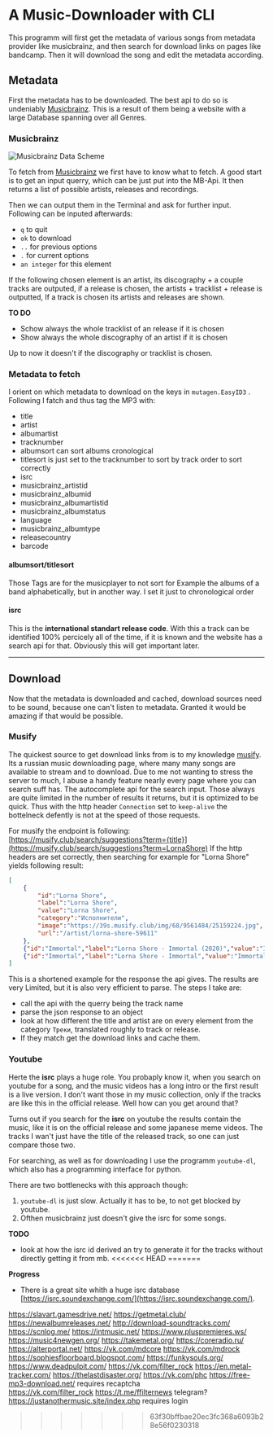 # A Music-Downloader with CLI
This programm will first get the metadata of various songs from metadata provider like musicbrainz, and then search for download links on pages like bandcamp. Then it will download the song and edit the metadata according.

## Metadata

First the metadata has to be downloaded. The best api to do so is undeniably [Musicbrainz](musicbrainz.org/). This is a result of them being a website with a large Database spanning over all Genres.

### Musicbrainz

![Musicbrainz Data Scheme](https://wiki.musicbrainz.org/-/images/9/9e/pymb3-model-core.png)

To fetch from [Musicbrainz](musicbrainz.org/) we first have to know what to fetch. A good start is to get an input querry, which can be just put into the MB-Api. It then returns a list of possible artists, releases and recordings.

Then we can output them in the Terminal and ask for further input. Following can be inputed afterwards:

- `q` to quit
- `ok` to download
- `..` for previous options 
- `.` for current options
- `an integer` for this element

If the following chosen element is an artist, its discography + a couple tracks are outputed, if a release is chosen, the artists + tracklist + release is outputted, If a track is chosen its artists and releases are shown.

**TO DO**

- Schow always the whole tracklist of an release if it is chosen
- Show always the whole discography of an artist if it is chosen

Up to now it doesn't if the discography or tracklist is chosen.

### Metadata to fetch

I orient on which metadata to download on the keys in `mutagen.EasyID3` . Following I fatch and thus tag the MP3 with:
- title
- artist
- albumartist
- tracknumber
- albumsort can sort albums cronological
- titlesort is just set to the tracknumber to sort by track order to sort correctly
- isrc
- musicbrainz_artistid
- musicbrainz_albumid
- musicbrainz_albumartistid
- musicbrainz_albumstatus
- language
- musicbrainz_albumtype
- releasecountry
- barcode

#### albumsort/titlesort

Those Tags are for the musicplayer to not sort for Example the albums of a band alphabetically, but in another way. I set it just to chronological order

#### isrc

This is the **international standart release code**. With this a track can be identified 100% percicely all of the time, if it is known and the website has a search api for that. Obviously this will get important later.

---

## Download

Now that the metadata is downloaded and cached, download sources need to be sound, because one can't listen to metadata. Granted it would be amazing if that would be possible. 

### Musify

The quickest source to get download links from is to my knowledge [musify](https://musify.club/). Its a russian music downloading page, where many many songs are available to stream and to download. Due to me not wanting to stress the server to much, I abuse a handy feature nearly every page where you can search suff has. The autocomplete api for the search input. Those always are quite limited in the number of results it returns, but it is optimized to be quick. Thus with the http header `Connection` set to `keep-alive` the bottelneck defently is not at the speed of those requests.

For musify the endpoint is following: [https://musify.club/search/suggestions?term={title}](https://musify.club/search/suggestions?term=LornaShore) If the http headers are set correctly, then searching for example for "Lorna Shore" yields following result:

```json
[
    {
        "id":"Lorna Shore",
        "label":"Lorna Shore",
        "value":"Lorna Shore",
        "category":"Исполнители",
        "image":"https://39s.musify.club/img/68/9561484/25159224.jpg",
        "url":"/artist/lorna-shore-59611"       
    },
    {"id":"Immortal","label":"Lorna Shore - Immortal (2020)","value":"Immortal","category":"Релизы","image":"https://39s-a.musify.club/img/70/20335517/52174338.jpg","url":"/release/lorna-shore-immortal-2020-1241300"},
    {"id":"Immortal","label":"Lorna Shore - Immortal","value":"Immortal","category":"Треки","image":"","url":"/track/lorna-shore-immortal-12475071"}
]
```

This is a shortened example for the response the api gives. The results are very Limited, but it is also very efficient to parse. The steps I take are:

- call the api with the querry being the track name
- parse the json response to an object
- look at how different the title and artist are on every element from the category `Треки`, translated roughly to track or release.
- If they match get the download links and cache them.

### Youtube

Herte the **isrc** plays a huge role. You probaply know it, when you search on youtube for a song, and the music videos has a long intro or the first result is a live version. I don't want those in my music collection, only if the tracks are like this in the official release. Well how can you get around that?

Turns out if you search for the **isrc** on youtube the results contain the music, like it is on the official release and some japanese meme videos. The tracks I wan't just have the title of the released track, so one can just compare those two.

For searching, as well as for downloading I use the programm `youtube-dl`, which also has a programming interface for python.

There are two bottlenecks with this approach though:
1. `youtube-dl` is just slow. Actually it has to be, to not get blocked by youtube.
2. Ofthen musicbrainz just doesn't give the isrc for some songs.

**TODO**
- look at how the isrc id derived an try to generate it for the tracks without directly getting it from mb.
<<<<<<< HEAD
=======

**Progress**
- There is a great site whith a huge isrc database [https://isrc.soundexchange.com/](https://isrc.soundexchange.com/).


https://slavart.gamesdrive.net/
https://getmetal.club/
https://newalbumreleases.net/
http://download-soundtracks.com/
https://scnlog.me/
https://intmusic.net/
https://www.pluspremieres.ws/
https://music4newgen.org/
https://takemetal.org/
https://coreradio.ru/
https://alterportal.net/
https://vk.com/mdcore
https://vk.com/mdrock
https://sophiesfloorboard.blogspot.com/
https://funkysouls.org/
https://www.deadpulpit.com/
https://vk.com/filter_rock
https://en.metal-tracker.com/
https://thelastdisaster.org/
https://vk.com/phc
https://free-mp3-download.net/ requires recaptcha  
https://vk.com/filter_rock
https://t.me/ffilternews telegram?
https://justanothermusic.site/index.php requires login
>>>>>>> 63f30bffbae20ec3fc368a6093b28e56f0230318

